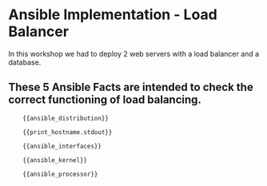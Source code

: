 # Ansible Implementation - Load Balancer
In this workshop we had to deploy 2 web servers with a load balancer and a database. 


## These 5 Ansible Facts are intended to check the correct functioning of load balancing.
		
		{{ansible_distribution}}
		
		{{print_hostname.stdout}}

		{{ansible_interfaces}}
 		
		{{ansible_kernel}}
		
		{{ansible_processor}}

